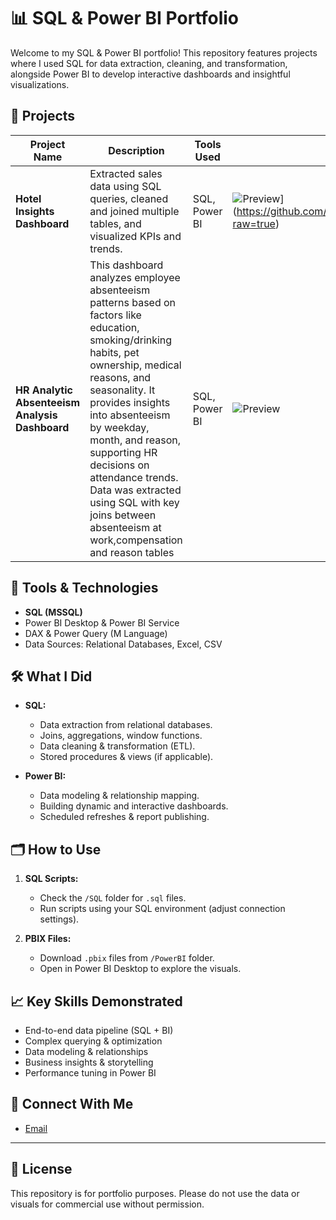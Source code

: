 # 📊 SQL & Power BI Portfolio

Welcome to my SQL & Power BI portfolio! This repository features projects where I used SQL for data extraction, cleaning, and transformation, alongside Power BI to develop interactive dashboards and insightful visualizations.

## 🚀 Projects

| Project Name                                   | Description                                                                                                      | Tools Used               | Preview      |
|------------------------------------------------|------------------------------------------------------------------------------------------------------------------|--------------------------|--------------|
| **Hotel Insights Dashboard**                   | Extracted sales data using SQL queries, cleaned and joined multiple tables, and visualized KPIs and trends.      | SQL, Power BI            | ![Preview]([link-to-screenshot)](https://github.com/asyrafzaidi95/SQL_and_PowerBI_portfolio/blob/main/Screenshot/Hotel%20Analysis%20Overview.PNG?raw=true) |
| **HR Analytic Absenteeism Analysis Dashboard**          | This dashboard analyzes employee absenteeism patterns based on factors like education, smoking/drinking habits, pet ownership, medical reasons, and seasonality. It provides insights into absenteeism by weekday, month, and reason, supporting HR decisions on attendance trends. Data was extracted using SQL with key joins between absenteeism at work,compensation and reason tables        | SQL, Power BI            | ![Preview](link-to-screenshot) |

## 🔧 Tools & Technologies

- **SQL (MSSQL)**
- Power BI Desktop & Power BI Service
- DAX & Power Query (M Language)
- Data Sources: Relational Databases, Excel, CSV

## 🛠️ What I Did

- **SQL:**
  - Data extraction from relational databases.
  - Joins, aggregations, window functions.
  - Data cleaning & transformation (ETL).
  - Stored procedures & views (if applicable).

- **Power BI:**
  - Data modeling & relationship mapping.
  - Building dynamic and interactive dashboards.
  - Scheduled refreshes & report publishing.

## 🗂️ How to Use

1. **SQL Scripts:**
   - Check the `/SQL` folder for `.sql` files.
   - Run scripts using your SQL environment (adjust connection settings).

2. **PBIX Files:**
   - Download `.pbix` files from `/PowerBI` folder.
   - Open in Power BI Desktop to explore the visuals.


## 📈 Key Skills Demonstrated

- End-to-end data pipeline (SQL + BI)
- Complex querying & optimization
- Data modeling & relationships
- Business insights & storytelling
- Performance tuning in Power BI

## 🔗 Connect With Me

- [Email](mailto:asyrafzaidi95@gmail.com)

---

## 📝 License

This repository is for portfolio purposes. Please do not use the data or visuals for commercial use without permission.
